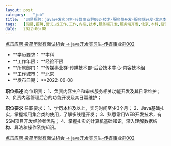 ```yaml
---
layout:	post
category:	"job"
title:	"网易招聘：java开发实习生-传媒事业群002-技术-服务端开发-服务端开发-北京本科经验不限"
tags:	[网易,招聘,面试,找工作,工作,内推,技术,服务端开发,服务端开发,北京,本科,经验不限]
date:	2022-06-08
---
```


[点击应聘 投简历就有面试机会 -> java开发实习生-传媒事业群002](http://mobile.bole.netease.com/bole/boleDetail?id=40730&employeeId=346f03c3cda5f04c&key=all)



- **学历要求： **本科
- **工作年限： **经验不限
- **所属部门： **传媒事业群-传媒技术部-后台技术中心-内容技术组
- **工作城市： **北京
- **发布日期： **2022-06-08



**职位描述**
岗位职责：
1、负责内容生产和审核服务相关功能开发及其日常维护；
2、负责内容管理后台的功能开发及其日常维护；



**职位要求**
任职要求：
1、学历本科及以上，实习时间至少3个月；
2、Java基础扎实，掌握常用集合类的使用，了解多线程开发；
3、熟悉常用WEB开发技术，有SSM项目开发经验者优先；
4、掌握扎实的计算机基础知识，深入理解数据结构、算法和操作系统知识。



[点击应聘 投简历就有面试机会 -> java开发实习生-传媒事业群002](http://mobile.bole.netease.com/bole/boleDetail?id=40730&employeeId=346f03c3cda5f04c&key=all)
